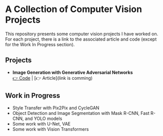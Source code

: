 # A Collection of Computer Vision Projects

This repository presents some computer vision projects I have worked on. For each project, there is a link to the associated article and code (except for the Work In Progress section).

## Projects
- **Image Generation with Generative Adversarial Networks**  
  [👉 Code](https://github.com/selim-ba/computer-vision/blob/main/cv_1_gan.py) | [👉 Article](link is comming)

## Work in Progress
- Style Transfer with Pix2Pix and CycleGAN  
- Object Detection and Image Segmentation with Mask R-CNN, Fast R-CNN, and YOLO models  
- Some work with U-Net, VAE  
- Some work with Vision Transformers 

